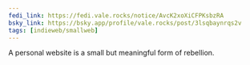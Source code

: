 ```yaml
---
fedi_link: https://fedi.vale.rocks/notice/AvcK2xoXiCFPKsbzRA
bsky_link: https://bsky.app/profile/vale.rocks/post/3lsqbaynrqs2v
tags: [indieweb/smallweb]
---
```


A personal website is a small but meaningful form of rebellion.
